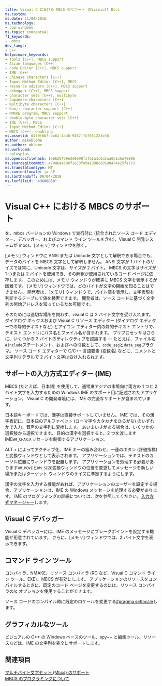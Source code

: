 ```yaml
---
title: Visual C における MBCS のサポート |Microsoft Docs
ms.custom: ''
ms.date: 11/04/2016
ms.technology:
- cpp-windows
ms.topic: conceptual
f1_keywords:
- _mbcs
dev_langs:
- C++
helpviewer_keywords:
- tools [C++], MBCS support
- Asian languages [C++]
- Code Editor [C++], MBCS support
- IME [C++]
- Chinese characters [C++]
- Input Method Editor [C++], MBCS
- resource editors [C++], MBCS support
- debugger [C++], MBCS support
- character sets [C++], multibyte
- Japanese characters [C++]
- multibyte characters [C++]
- Kanji character support [C++]
- NMAKE program, MBCS support
- double-byte character sets [C++]
- IME [C++], MBCS
- Input Method Editor [C++]
- MBCS [C++], enabling
ms.assetid: 6179f6b7-bc61-4a48-9267-fb7951223e38
author: mikeblome
ms.author: mblome
ms.workload:
- cplusplus
ms.openlocfilehash: 1e66254e9e2e0090fafb1a1c0d2aa061d6e70806
ms.sourcegitcommit: a7046aac86f1c83faba1088c80698474e25fe7c3
ms.translationtype: MT
ms.contentlocale: ja-JP
ms.lasthandoff: 09/04/2018
ms.locfileid: "43680860"
---
```

# <a name="mbcs-support-in-visual-c"></a>Visual C++ における MBCS のサポート
を、mbcs バージョンの Windows で実行時に (統合されたソース コード エディター、デバッガー、およびコマンド ライン ツールを含む)、Visual C 開発システムが mbcs、[メモリ] ウィンドウを除く。  
  
 [メモリ] ウィンドウに ANSI または Unicode 文字として解釈できる場合でも、データのバイトを MBCS 文字として解釈しません。 ANSI 文字が 1 バイトのサイズでは常に、Unicode 文字は、サイズが 2 バイト。 MBCS の文字はサイズが 1 つまたは 2 バイトを使用でき、その解釈が使用されているコード ページに依存します。 このためには、メモリ ウィンドウが確実に MBCS 文字を表示するが困難です。 [メモリ] ウィンドウでは、どのバイトが文字の開始を知ることはできません。 開発者は、[メモリ] ウィンドウで、バイト値を表示し、文字表現を判断するテーブルで値を検索できます。 開発者は、ソース コードに基づく文字列の開始アドレスを知っているため可能です。  
  
 そのためには適切な場所を問わず、visual C は 2 バイト文字を受け入れます。 ダイアログ ボックスおよび Visual C リソース エディター (ダイアログ エディターでの静的テキストなど) とアイコン エディター内の静的テキスト エントリで、テキスト エントリにパス名とファイル名が含まれます。 プリプロセッサはさらに、いくつかの 2 バイトのディレクティブを認識する — たとえば、ファイル名`#include`ステートメント、およびへの引数として、`code_seg`と`data_seg`プラグマ。 ソース コード エディターで C/C++ 言語要素 (変数名) などに、コメントと文字列リテラルで 2 バイト文字は受け入れられます。  
  
##  <a name="_core_support_for_the_input_method_editor_.28.ime.29"></a> サポートの入力方式エディター (IME)  
 MBCS (たとえば、日本語) を使用して、通常東アジアの市場向け両方の 1 つと 2 バイト文字を入力するための Windows IME のサポート用に記述されたアプリケーション。 Visual C の開発環境には、IME の完全なサポートが含まれています。
  
 日本語キーボードでは、漢字は直接サポートしていません。 IME では、その漢字表記に、日本語のアルファベット (ローマ字やカタカナをひらがな) のいずれかで入力、音声の文字列に変換します。 あいまいさがある場合は、いくつかの選択肢から選択できます。 目的の漢字を選択すると、2 つを渡します IME`WM_CHAR`メッセージを制御するアプリケーション。  
  
 ALT + によってアクティブ化、IME\`キーの組み合わせ、一連のボタン (評価指標) と変換ウィンドウとして表示されます。 アプリケーションでは、テキストのカーソル位置にウィンドウを配置します。 アプリケーションを処理する必要があります`WM_MOVE`と`WM_SIZE`変換ウィンドウの位置を変更してメッセージを新しい場所またはターゲット ウィンドウのサイズに準拠するようにします。  
  
 漢字の文字を入力する機能があれば、アプリケーションのユーザーを設定する場合、アプリケーションは、IME の Windows メッセージを処理する必要があります。 IME のプログラミングの詳細については、次を参照してください。[入力方式マネージャー](/windows/desktop/intl/input-method-manager)します。  
  
## <a name="visual-c-debugger"></a>Visual C デバッガー  
 Visual C デバッガーには、IME のメッセージにブレークポイントを設定する機能が用意されています。 さらに、[メモリ] ウィンドウでは、2 バイト文字を表示できます。  
  
## <a name="command-line-tools"></a>コマンド ライン ツール  
 コンパイラ、NMAKE、リソース コンパイラ (RC など、Visual C コマンド ライン ツール。EXE)、MBCS が有効にします。 アプリケーションのリソースをコンパイルするときに、既定のコード ページを変更するのには、リソース コンパイラの/c オプションを使用することができます。  
  
 ソース コードのコンパイル時に既定のロケールを変更する[#pragma setlocale](../preprocessor/setlocale.md)します。  
  
## <a name="graphical-tools"></a>グラフィカルなツール  
 ビジュアルの C++ の Windows ベースのツール、spy++ と編集ツール、リソースなどは、IME の文字列を完全にサポートします。  
  
## <a name="see-also"></a>関連項目  
 [マルチバイト文字セット (Mbcs) のサポート](../text/support-for-multibyte-character-sets-mbcss.md)   
 [MBCS のプログラミングについて](../text/mbcs-programming-tips.md)
